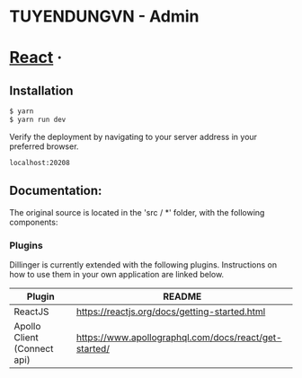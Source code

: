 # TUYENDUNGVN - Admin

# [React](https://reactjs.org/) &middot;

## Installation

```sh
$ yarn
$ yarn run dev
```

Verify the deployment by navigating to your server address in your preferred
browser.

```sh
localhost:20208
```

## Documentation:

The original source is located in the 'src / \*' folder, with the following
components:

### Plugins

Dillinger is currently extended with the following plugins. Instructions on how
to use them in your own application are linked below.

| Plugin                      | README                                                |
| --------------------------- | ----------------------------------------------------- |
| ReactJS                     | https://reactjs.org/docs/getting-started.html         |
| Apollo Client (Connect api) | https://www.apollographql.com/docs/react/get-started/ |
